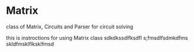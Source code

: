 # Matrix
class of Matrix, Circuits and Parser for circuit solving 


this is instroctions for using Matrix class
sdkdkssdlfksdfl
s;fmsdlfsdmkdfms
skldfmsklflksklfmsd
